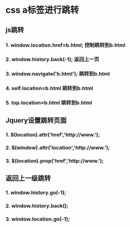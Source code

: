 # css  a标签进行跳转

## js跳转

### 1. window.location.href=b.html;  控制跳转到b.html
### 2. window.history.back(-1);      返回上一页
### 3. window.navigate('b.html');    跳转到b.html
### 4. self.location=b.html          跳转到b.html
### 5. top.location=b.html           跳转到b.html

## Jquery设置跳转页面
### 1. $(location).attr('href','http://www.');
### 2. $(window).attr('location','http://www.');
### 3. $(location).prop('href','http://www.');

## 返回上一级跳转
### 1. window.history.go(-1);
### 2. window.history.back();
### 3. window.location.go(-1); 